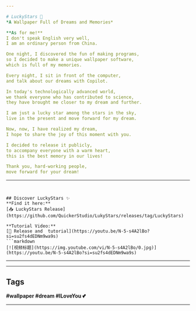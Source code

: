 ```yaml
---

# LuckyStars 🌟  
*A Wallpaper Full of Dreams and Memories*

**As for me!**  
I don't speak English very well,  
I am an ordinary person from China.  

One night, I discovered the fun of making programs,  
so I decided to make a unique wallpaper software,  
which is full of my memories.  

Every night, I sit in front of the computer,  
and talk about our dreams with Copilot.  

In today's technologically advanced world,  
we thank everyone who has contributed to science,  
they have brought me closer to my dream and further.  

I am just a lucky star among the stars in the sky,  
live in the present and move forward for my dream.  

Now, now, I have realized my dream,  
I hope to share the joy of this moment with you.  

I decided to release it publicly,  
to accompany everyone with a warm heart,  
this is the best memory in our lives!  

Thank you, hard-working people,  
move forward for your dream!
```

---
```


## Discover LuckyStars ✨
**Find it here:**  
[📥 LuckyStars Release](https://github.com/QuickerStudio/LukyStars/releases/tag/LuckyStars)

**Tutorial Video:**  
[🎥 Release and  tutorial](https://youtu.be/N-5-s4A2lBo?si=su2fs4dEDNm9wa9s)
```markdown
[![视频标题](https://img.youtube.com/vi/N-5-s4A2lBo/0.jpg)](https://youtu.be/N-5-s4A2lBo?si=su2fs4dEDNm9wa9s)
```
---
---

## Tags
**#wallpaper #dream #ILoveYou 💕**

---

